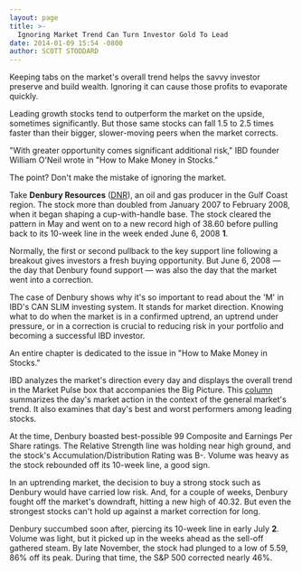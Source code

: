 ```yaml
---
layout: page
title: >-
  Ignoring Market Trend Can Turn Investor Gold To Lead
date: 2014-01-09 15:54 -0800
author: SCOTT STODDARD
---
```





Keeping tabs on the market's overall trend helps the savvy investor preserve and build wealth. Ignoring it can cause those profits to evaporate quickly.

  

Leading growth stocks tend to outperform the market on the upside, sometimes significantly. But those same stocks can fall 1.5 to 2.5 times faster than their bigger, slower-moving peers when the market corrects.

  

"With greater opportunity comes significant additional risk," IBD founder William O'Neil wrote in "How to Make Money in Stocks."

  

The point? Don't make the mistake of ignoring the market.

  

Take **Denbury Resources** ([DNR](https://research.investors.com/quote.aspx?symbol=DNR)), an oil and gas producer in the Gulf Coast region. The stock more than doubled from January 2007 to February 2008, when it began shaping a cup-with-handle base. The stock cleared the pattern in May and went on to a new record high of 38.60 before pulling back to its 10-week line in the week ended June 6, 2008 **1**.

  

Normally, the first or second pullback to the key support line following a breakout gives investors a fresh buying opportunity. But June 6, 2008 — the day that Denbury found support — was also the day that the market went into a correction.

  

The case of Denbury shows why it's so important to read about the 'M' in IBD's CAN SLIM investing system. It stands for market direction. Knowing what to do when the market is in a confirmed uptrend, an uptrend under pressure, or in a correction is crucial to reducing risk in your portfolio and becoming a successful IBD investor.

  

An entire chapter is dedicated to the issue in "How to Make Money in Stocks."

  

IBD analyzes the market's direction every day and displays the overall trend in the Market Pulse box that accompanies the Big Picture. This [column](http://news.investors.com/investing/big-picture.htm) summarizes the day's market action in the context of the general market's trend. It also examines that day's best and worst performers among leading stocks.

  

At the time, Denbury boasted best-possible 99 Composite and Earnings Per Share ratings. The Relative Strength line was holding near high ground, and the stock's Accumulation/Distribution Rating was B-. Volume was heavy as the stock rebounded off its 10-week line, a good sign.

  

In an uptrending market, the decision to buy a strong stock such as Denbury would have carried low risk. And, for a couple of weeks, Denbury fought off the market's downdraft, hitting a new high of 40.32. But even the strongest stocks can't hold up against a market correction for long.

  

Denbury succumbed soon after, piercing its 10-week line in early July **2**. Volume was light, but it picked up in the weeks ahead as the sell-off gathered steam. By late November, the stock had plunged to a low of 5.59, 86% off its peak. During that time, the S&P 500 corrected nearly 46%.




